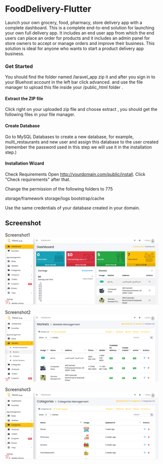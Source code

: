 # FoodDelivery-Flutter

Launch your own grocery, food, pharmacy, store delivery app with a complete dashboard. This is a complete end-to-end solution for launching your own full delivery app. It includes an end user app from which the end users can place an order for products and it includes an admin panel for store owners to accept or manage orders and improve their business. This solution is ideal for anyone who wants to start a product delivery app business.

### Get Started
You should find the folder named /laravel_app zip it and after you sign in to your Bluehost account in the left bar click advanced. and use the file manager to upload this file inside your /public_html  folder .

#### Extract the ZIP file
Click right on your uploaded zip file and choose extract , you should get the following files in your file manager.

#### Create Database
Go to MySQL Databases to create a new database, for example, multi_restaurants and new user and assign this database to the user created (remember the password used in this step we will use it in the installation step.)

#### Installation Wizard
Check Requirements
Open http://yourdomain.com/public/install.
Click "Check requirements" after that.

Change the permission of the following folders to 775

storage/framework
storage/logs
bootstrap/cache

Use the same credentials of your database created in your domain.


## Screenshot

Screenshot1
![screenshot](screens/screen_1.png)   

Screenshot2
![screenshot](screens/screen_2.png)   

Screenshot3
![screenshot](screens/screen_3.png)   
